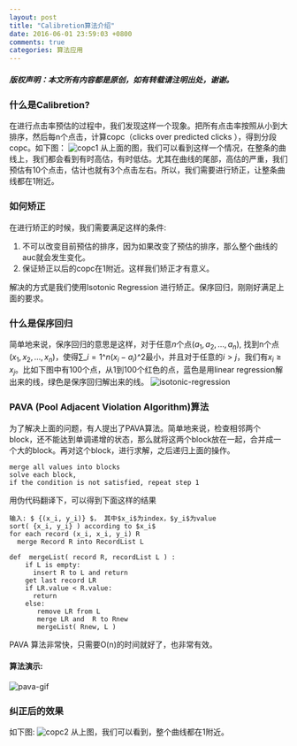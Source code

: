 ```yaml
---
layout: post
title: "Calibretion算法介绍"
date: 2016-06-01 23:59:03 +0800
comments: true
categories: 算法应用
---
```

##### 版权声明：本文所有内容都是原创，如有转载请注明出处，谢谢。

### 什么是Calibretion?
在进行点击率预估的过程中，我们发现这样一个现象。把所有点击率按照从小到大排序，然后每n个点击，计算copc（clicks over predicted clicks ），得到分段copc。如下图：
![copc1](http://7xv0xu.com1.z0.glb.clouddn.com/copc-1.png)
从上面的图，我们可以看到这样一个情况，在整条的曲线上，我们都会看到有时高估，有时低估。尤其在曲线的尾部，高估的严重，我们预估有10个点击，估计也就有3个点击左右。所以，我们需要进行矫正，让整条曲线都在1附近。

### 如何矫正
在进行矫正的时候，我们需要满足这样的条件:

1. 不可以改变目前预估的排序，因为如果改变了预估的排序，那么整个曲线的auc就会发生变化。
2. 保证矫正以后的copc在1附近。这样我们矫正才有意义。

解决的方式是我们使用Isotonic Regression 进行矫正。保序回归，刚刚好满足上面的要求。

### 什么是保序回归
简单地来说，保序回归的意思是这样，对于任意$n$个点$(a_1, a_2, ..., a_n)$, 找到n个点$(x_1, x_2, ... , x_n)$，使得$\sum\_{i=1}\^n (x_i - a_i)\^2$最小，并且对于任意的$i > j$，我们有$x_i \ge x_j$。比如下图中有100个点，从1到100个红色的点，蓝色是用linear regression解出来的线，绿色是保序回归解出来的线。
![isotonic-regression](http://7xv0xu.com1.z0.glb.clouddn.com/plot_isotonic_regression_1.png)

### PAVA (Pool Adjacent Violation Algorithm)算法
为了解决上面的问题，有人提出了PAVA算法。简单地来说，检查相邻两个block，还不能达到单调递增的状态，那么就将这两个block放在一起，合并成一个大的block。再对这个block，进行求解，之后递归上面的操作。
```
merge all values into blocks
solve each block, 
if the condition is not satisfied, repeat step 1 
```
用伪代码翻译下，可以得到下面这样的结果

```
输入: $ {(x_i, y_i)} $， 其中$x_i$为index，$y_i$为value
sort( {x_i, y_i} ) according to $x_i$
for each record (x_i, x_i, y_i) R
  merge Record R into RecordList L

def  mergeList( record R, recordList L ) :
    if L is empty:
      insert R to L and return
    get last record LR
    if LR.value < R.value:
      return 
    else:
       remove LR from L
       merge LR and  R to Rnew
       mergeList( Rnew, L )
```

PAVA 算法非常快，只需要O(n)的时间就好了，也非常有效。

#### 算法演示:
![pava-gif](http://7xv0xu.com1.z0.glb.clouddn.com/isotonic.gif)

### 纠正后的效果
如下图:
![copc2](http://7xv0xu.com1.z0.glb.clouddn.com/copc-2.png)
从上图，我们可以看到，整个曲线都在1附近。
